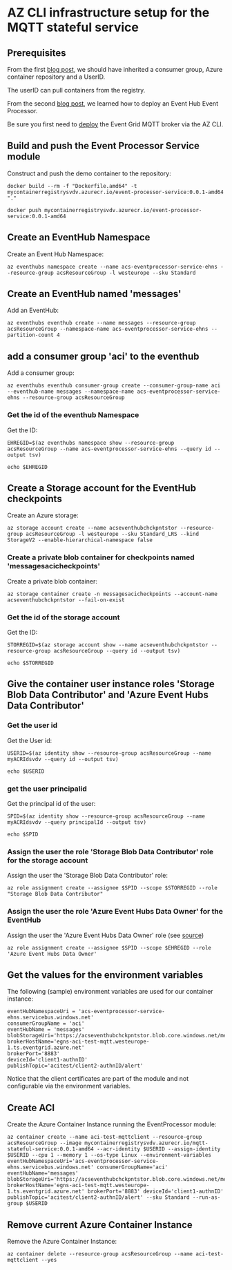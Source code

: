 # AZ CLI infrastructure setup for the MQTT stateful service

## Prerequisites

From the first [blog post](https://sandervandevelde.wordpress.com/2024/08/24/getting-started-with-azure-container-instances/), we should have inherited a consumer group, Azure container repository and a UserID. 

The userID can pull containers from the registry.

From the second [blog post](https://sandervandevelde.wordpress.com/2024/09/04/running-the-event-hub-event-processor-in-azure-container-instances/), we learned how to deploy an Event Hub Event Processor.

Be sure you first need to [deploy](az-cli-eventgrid-mqtt.md) the Event Grid MQTT broker via the AZ CLI.



## Build and push the Event Processor Service module 

Construct and push the demo container to the repository:

```
docker build --rm -f "Dockerfile.amd64" -t mycontainerregistrysvdv.azurecr.io/event-processor-service:0.0.1-amd64 "."

docker push mycontainerregistrysvdv.azurecr.io/event-processor-service:0.0.1-amd64
```



## Create an EventHub Namespace 

Create an Event Hub Namespace:

```
az eventhubs namespace create --name acs-eventprocessor-service-ehns --resource-group acsResourceGroup -l westeurope --sku Standard 
```

## Create an EventHub named 'messages'

Add an EventHub:

```
az eventhubs eventhub create --name messages --resource-group acsResourceGroup --namespace-name acs-eventprocessor-service-ehns --partition-count 4
```

## add a consumer group 'aci' to the eventhub

Add a consumer group:

```
az eventhubs eventhub consumer-group create --consumer-group-name aci --eventhub-name messages --namespace-name acs-eventprocessor-service-ehns --resource-group acsResourceGroup
```

### Get the id of the eventhub Namespace

Get the ID:

```
EHREGID=$(az eventhubs namespace show --resource-group acsResourceGroup --name acs-eventprocessor-service-ehns --query id --output tsv)

echo $EHREGID
```



## Create a Storage account for the EventHub checkpoints

Create an Azure storage:

```
az storage account create --name acseventhubchckpntstor --resource-group acsResourceGroup -l westeurope --sku Standard_LRS --kind StorageV2 --enable-hierarchical-namespace false
```

### Create a private blob container for checkpoints named 'messagesacicheckpoints'

Create a private blob container:

```
az storage container create -n messagesacicheckpoints --account-name acseventhubchckpntstor --fail-on-exist
```

### Get the id of the storage account

Get the ID:

```
STORREGID=$(az storage account show --name acseventhubchckpntstor --resource-group acsResourceGroup --query id --output tsv)

echo $STORREGID
```


## Give the container user instance roles 'Storage Blob Data Contributor' and 'Azure Event Hubs Data Contributor'

### Get the user id

Get the User id:

```
USERID=$(az identity show --resource-group acsResourceGroup --name myACRIdsvdv --query id --output tsv)

echo $USERID
```

### get the user principalid

Get the principal id of the user:

```
SPID=$(az identity show --resource-group acsResourceGroup --name myACRIdsvdv --query principalId --output tsv)

echo $SPID
```

### Assign the user the role 'Storage Blob Data Contributor' role for the storage account

Assign the user the 'Storage Blob Data Contributor' role:

```
az role assignment create --assignee $SPID --scope $STORREGID --role "Storage Blob Data Contributor"
```

### Assign the user the role 'Azure Event Hubs Data Owner' for the EventHub 

Assign the user the 'Azure Event Hubs Data Owner' role (see [source](https://github.com/Azure/azure-sdk-for-net/tree/Azure.Messaging.EventHubs.Processor_5.11.5/sdk/eventhub/Azure.Messaging.EventHubs.Processor))

```
az role assignment create --assignee $SPID --scope $EHREGID --role 'Azure Event Hubs Data Owner'
```



## Get the values for the environment variables

The following (sample) environment variables are used for our container instance:

```
eventHubNamespaceUri = 'acs-eventprocessor-service-ehns.servicebus.windows.net' 
consumerGroupName = 'aci'
eventHubName = 'messages'
blobStorageUri='https://acseventhubchckpntstor.blob.core.windows.net/messagesacicheckpoints'
brokerHostName='egns-aci-test-mqtt.westeurope-1.ts.eventgrid.azure.net'
brokerPort='8883'
deviceId='client1-authnID'
publishTopic='acitest/client2-authnID/alert'
```

Notice that the client certificates are part of the module and not configurable via the environment variables.


## Create ACI

Create the Azure Container Instance running the EventProcessor module:

```
az container create --name aci-test-mqttclient --resource-group acsResourceGroup --image mycontainerregistrysvdv.azurecr.io/mqtt-stateful-service:0.0.1-amd64 --acr-identity $USERID --assign-identity $USERID --cpu 1 --memory 1 --os-type Linux --environment-variables eventHubNamespaceUri='acs-eventprocessor-service-ehns.servicebus.windows.net' consumerGroupName='aci' eventHubName='messages' blobStorageUri='https://acseventhubchckpntstor.blob.core.windows.net/messagesacicheckpoints' brokerHostName='egns-aci-test-mqtt.westeurope-1.ts.eventgrid.azure.net' brokerPort='8883' deviceId='client1-authnID' publishTopic='acitest/client2-authnID/alert' --sku Standard --run-as-group $USERID
```



## Remove current Azure Container Instance  

Remove the Azure Container Instance:

```
az container delete --resource-group acsResourceGroup --name aci-test-mqttclient --yes
```
